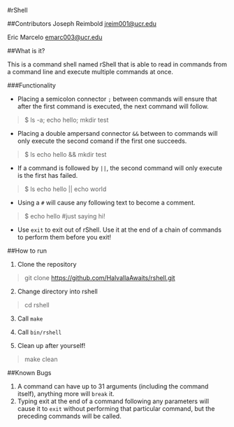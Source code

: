 #rShell

##Contributors
Joseph Reimbold
[jreim001@ucr.edu](mailto:jreim001@ucr.edu)

Eric Marcelo
[emarc003@ucr.edu](mailto:emarc003@ucr.edu)

##What is it?

   This is a command shell named rShell that is able to read in commands from a 
command line and execute multiple commands at once.

###Functionality

* Placing a semicolon connector `;` between commands will ensure that after 
the first command is executed, the next command will follow. 

> $ ls -a; echo hello; mkdir test

* Placing a double ampersand connector `&&` between to commands will only execute the
second comand if the first one succeeds.

> $ ls echo hello && mkdir test

* If a command is followed by `||`, the second command will only execute is the first has 
failed.

> $ ls echo hello || echo world

* Using a `#` will cause any following text to become a comment.

> $ echo hello #just saying hi!

* Use `exit` to exit out of rShell. Use it at the end of a chain of commands to
perform them before you exit!

##How to run
1. Clone the repository
> git clone https://github.com/HalvallaAwaits/rshell.git

2. Change directory into rshell
> cd rshell

3. Call `make`

4. Call `bin/rshell`

5. Clean up after yourself!
> make clean

##Known Bugs
1. A command can have up to 31 arguments (including the command itself), anything more will `break` it.
2. Typing exit at the end of a command following any parameters will cause it to `exit` without performing that particular command, but the preceding commands will be called.

